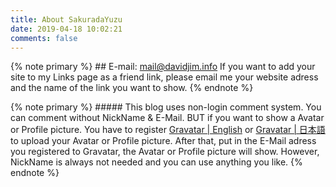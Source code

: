 ```yaml
---
title: About SakuradaYuzu
date: 2019-04-18 10:02:21
comments: false
---
```




{% note primary %} 
    ## E-mail: mail@davidjim.info
    If you want to add your site to my Links page as a friend link, please email me your website adress and the name of the link you want to show.
{% endnote %}



{% note primary %} 
    ##### This blog uses non-login comment system. You can comment without NickName & E-Mail. 
    BUT if you want to show a Avatar or Profile picture. You have to register [Gravatar | English](http://en.gravatar.com/) or [Gravatar | 日本語](http://ja.gravatar.com/)　to upload your Avatar or Profile picture. After that, put in the E-Mail adress you registered to Gravatar, the Avatar or Profile picture will show. However, NickName is always not needed and you can use anything you like.
{% endnote %}
